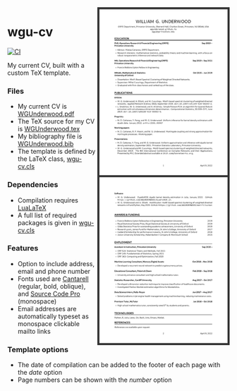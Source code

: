 <a href="https://github.com/WGUNDERWOOD/wgu-cv/blob/master/WGUnderwood.pdf">
<img
src="https://github.com/WGUNDERWOOD/wgu-cv/raw/master/thumbnail.png"
alt="thumbnail"
align="right"
width=300 />
</a>

# wgu-cv

[![CI](https://github.com/WGUNDERWOOD/wgu-cv/actions/workflows/CI.yml/badge.svg)](https://github.com/WGUNDERWOOD/wgu-cv/actions/workflows/CI.yml)

My current CV, built with a custom TeX template.

### Files
- My current CV is [WGUnderwood.pdf]
- The TeX source for my CV is [WGUnderwood.tex]
- My bibliography file is [WGUnderwood.bib]
- The template is defined by the LaTeX class, [wgu-cv.cls]

### Dependencies
- Compilation requires [LuaLaTeX]
- A full list of required packages is given in [wgu-cv.cls]

### Features
- Option to include address, email and phone number
- Fonts used are [Cantarell] (regular, bold, oblique), and [Source Code Pro] (monospace)
- Email addresses are automatically typeset as monospace clickable mailto links

### Template options
- The date of compilation can be added to the footer of each page with the *date* option
- Page numbers can be shown with the *number* option


[WGUnderwood.pdf]: ./WGUnderwood.pdf
[WGUnderwood.tex]: ./WGUnderwood.tex
[WGUnderwood.bib]: ./WGUnderwood.bib
[wgu-cv.cls]: ./wgu-cv.cls
[LuaLaTeX]: http://www.luatex.org
[Cantarell]: https://ctan.org/pkg/cantarell
[Source Code Pro]: https://ctan.org/tex-archive/fonts/sourcecodepro
